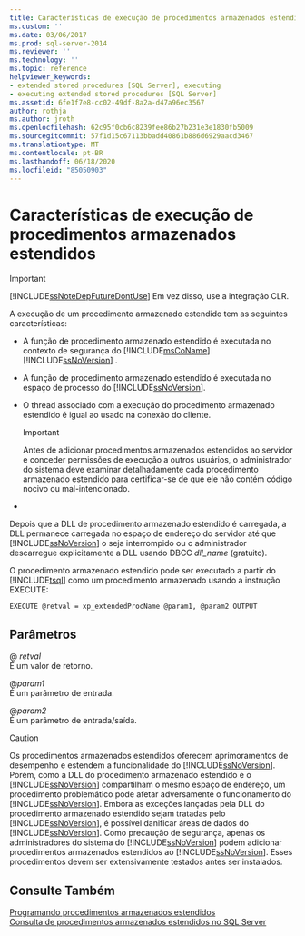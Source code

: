 ```yaml
---
title: Características de execução de procedimentos armazenados estendidos | Microsoft Docs
ms.custom: ''
ms.date: 03/06/2017
ms.prod: sql-server-2014
ms.reviewer: ''
ms.technology: ''
ms.topic: reference
helpviewer_keywords:
- extended stored procedures [SQL Server], executing
- executing extended stored procedures [SQL Server]
ms.assetid: 6fe1f7e8-cc02-49df-8a2a-d47a96ec3567
author: rothja
ms.author: jroth
ms.openlocfilehash: 62c95f0cb6c8239fee86b27b231e3e1830fb5009
ms.sourcegitcommit: 57f1d15c67113bbadd40861b886d6929aacd3467
ms.translationtype: MT
ms.contentlocale: pt-BR
ms.lasthandoff: 06/18/2020
ms.locfileid: "85050903"
---
```

# <a name="execution-characteristics-of-extended-stored-procedures"></a>Características de execução de procedimentos armazenados estendidos
    
> [!IMPORTANT]  
>  [!INCLUDE[ssNoteDepFutureDontUse](../../includes/ssnotedepfuturedontuse-md.md)] Em vez disso, use a integração CLR.  
  
 A execução de um procedimento armazenado estendido tem as seguintes características:  
  
-   A função de procedimento armazenado estendido é executada no contexto de segurança do [!INCLUDE[msCoName](../../includes/msconame-md.md)] [!INCLUDE[ssNoVersion](../../includes/ssnoversion-md.md)] .  
  
-   A função de procedimento armazenado estendido é executada no espaço de processo do [!INCLUDE[ssNoVersion](../../includes/ssnoversion-md.md)].  
  
-   O thread associado com a execução do procedimento armazenado estendido é igual ao usado na conexão do cliente.  
  
    > [!IMPORTANT]  
    >  Antes de adicionar procedimentos armazenados estendidos ao servidor e conceder permissões de execução a outros usuários, o administrador do sistema deve examinar detalhadamente cada procedimento armazenado estendido para certificar-se de que ele não contém código nocivo ou mal-intencionado.  
  
-  
  
 Depois que a DLL de procedimento armazenado estendido é carregada, a DLL permanece carregada no espaço de endereço do servidor até que [!INCLUDE[ssNoVersion](../../includes/ssnoversion-md.md)] o seja interrompido ou o administrador descarregue explicitamente a DLL usando DBCC *dll_name* (gratuito).  
  
 O procedimento armazenado estendido pode ser executado a partir do [!INCLUDE[tsql](../../includes/tsql-md.md)] como um procedimento armazenado usando a instrução EXECUTE:  
  
```  
EXECUTE @retval = xp_extendedProcName @param1, @param2 OUTPUT  
```  
  
## <a name="parameters"></a>Parâmetros  
 \@ *retval*  
 É um valor de retorno.  
  
 \@*param1*  
 É um parâmetro de entrada.  
  
 \@*param2*  
 É um parâmetro de entrada/saída.  
  
> [!CAUTION]  
>  Os procedimentos armazenados estendidos oferecem aprimoramentos de desempenho e estendem a funcionalidade do [!INCLUDE[ssNoVersion](../../includes/ssnoversion-md.md)]. Porém, como a DLL do procedimento armazenado estendido e o [!INCLUDE[ssNoVersion](../../includes/ssnoversion-md.md)] compartilham o mesmo espaço de endereço, um procedimento problemático pode afetar adversamente o funcionamento do [!INCLUDE[ssNoVersion](../../includes/ssnoversion-md.md)]. Embora as exceções lançadas pela DLL do procedimento armazenado estendido sejam tratadas pelo [!INCLUDE[ssNoVersion](../../includes/ssnoversion-md.md)], é possível danificar áreas de dados do [!INCLUDE[ssNoVersion](../../includes/ssnoversion-md.md)]. Como precaução de segurança, apenas os administradores do sistema do [!INCLUDE[ssNoVersion](../../includes/ssnoversion-md.md)] podem adicionar procedimentos armazenados estendidos ao [!INCLUDE[ssNoVersion](../../includes/ssnoversion-md.md)]. Esses procedimentos devem ser extensivamente testados antes ser instalados.  
  
## <a name="see-also"></a>Consulte Também  
 [Programando procedimentos armazenados estendidos](database-engine-extended-stored-procedures-programming.md)   
 [Consulta de procedimentos armazenados estendidos no SQL Server](querying-extended-stored-procedures-installed-in-sql-server.md)  
  
  
